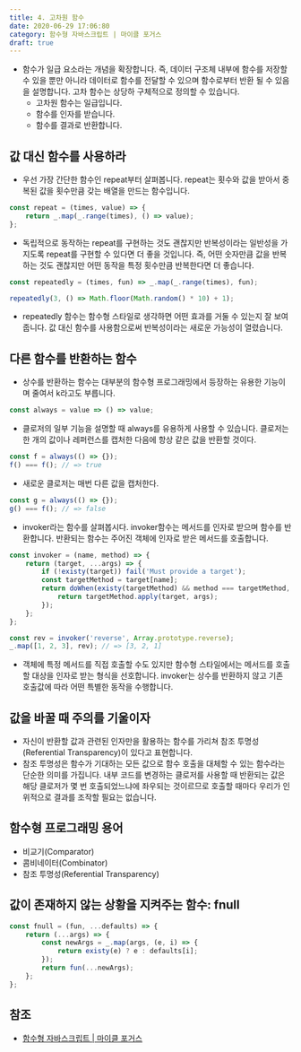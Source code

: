 ```yaml
---
title: 4. 고차원 함수
date: 2020-06-29 17:06:80
category: 함수형 자바스크립트 | 마이클 포거스
draft: true
---
```


- 함수가 일급 요소라는 개념을 확장합니다. 즉, 데이터 구조체 내부에 함수를 저장할 수 있을 뿐만 아니라 데이터로 함수를 전달할 수 있으며 함수로부터 반환 될 수 있음을 설명합니다. 고차 함수는 상당하 구체적으로 정의할 수 있습니다.
  - 고차원 함수는 일급입니다.
  - 함수를 인자를 받습니다.
  - 함수를 결과로 반환합니다.

## 값 대신 함수를 사용하라

- 우선 가장 간단한 함수인 repeat부터 살펴봅니다. repeat는 횟수와 값을 받아서 중복된 값을 횟수만큼 갖는 배열을 만드는 함수입니다.

```javascript
const repeat = (times, value) => {
	return _.map(_.range(times), () => value);
};
```

- 독립적으로 동작하는 repeat를 구현하는 것도 괜찮지만 반복성이라는 일반성을 가지도록 repeat를 구현할 수 있다면 더 좋을 것입니다. 즉, 어떤 숫자만큼 값을 반복하는 것도 괜찮지만 어떤 동작을 특정 횟수만큼 반복한다면 더 좋습니다.

```javascript
const repeatedly = (times, fun) => _.map(_.range(times), fun);

repeatedly(3, () => Math.floor(Math.random() * 10) + 1);
```

- repeatedly 함수는 함수형 스타일로 생각하면 어떤 효과를 거둘 수 있는지 잘 보여 줍니다. 값 대신 함수를 사용함으로써 반복성이라는 새로운 가능성이 열렸습니다.

## 다른 함수를 반환하는 함수

- 상수를 반환하는 함수는 대부분의 함수형 프로그래밍에서 등장하는 유용한 기능이며 줄여서 k라고도 부릅니다.

```javascript
const always = value => () => value;
```

- 클로저의 일부 기능을 설명할 때 always를 유용하게 사용할 수 있습니다. 클로저는 한 개의 값이나 레퍼런스를 캡처한 다음에 항상 같은 값을 반환할 것이다.

```javascript
const f = always(() => {});
f() === f(); // => true
```

- 새로운 클로저는 매번 다른 값을 캡처한다.

```javascript
const g = always(() => {});
g() === f(); // => false
```

- invoker라는 함수를 살펴봅시다. invoker함수는 메서드를 인자로 받으며 함수를 반환합니다. 반환되는 함수는 주어진 객체에 인자로 받은 메서드를 호출합니다.

```javascript
const invoker = (name, method) => {
	return (target, ...args) => {
		if (!existy(target)) fail('Must provide a target');
		const targetMethod = target[name];
		return doWhen(existy(targetMethod) && method === targetMethod, () => {
			return targetMethod.apply(target, args);
		});
	};
};

const rev = invoker('reverse', Array.prototype.reverse);
_.map([1, 2, 3], rev); // => [3, 2, 1]
```

- 객체에 특정 메서드를 직접 호출할 수도 있지만 함수형 스타일에서는 메서드를 호출할 대상을 인자로 받는 형식을 선호합니다. invoker는 상수를 반환하지 않고 기존 호출값에 따라 어떤 특별한 동작을 수행합니다.

## 값을 바꿀 때 주의를 기울이자

- 자신이 반환할 값과 관련된 인자만을 활용하는 함수를 가리쳐 참조 투명성(Referential Transparency)이 있다고 표현합니다.
- 참조 투명성은 함수가 기대하는 모든 값으로 함수 호출을 대체할 수 있는 함수라는 단순한 의미를 가집니다. 내부 코드를 변경하는 클로저를 사용할 때 반환되는 값은 해당 클로저가 몇 번 호출되었느냐에 좌우되는 것이르므로 호출할 때마다 우리가 인위적으로 결과를 조작할 필요는 없습니다.

## 함수형 프로그래밍 용어

- 비교기(Comparator)
- 콤비네이터(Combinator)
- 참조 투명성(Referential Transparency)

## 값이 존재하지 않는 상황을 지켜주는 함수: fnull

```javascript
const fnull = (fun, ...defaults) => {
	return (...args) => {
		const newArgs = _.map(args, (e, i) => {
			return existy(e) ? e : defaults[i];
		});
		return fun(...newArgs);
	};
};
```

## 참조

- [함수형 자바스크립트 | 마이클 포거스](https://peter-cho.gitbook.io/book/11/or-1)
